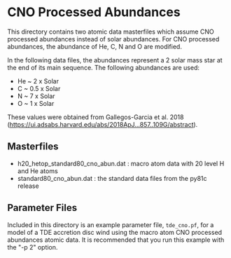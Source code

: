 # CNO Processed Abundances

This directory contains two atomic data masterfiles which assume CNO processed
abundances instead of solar abundances. For CNO processed abundances, the abundance
of He, C, N and O are modified.

In the following data files, the abundances represent a 2 solar mass star at the
end of its main sequence. The following abundances are used:

* He ~ 2 x Solar
* C ~ 0.5 x Solar
* N ~ 7 x Solar
* O ~ 1 x Solar

These values were obtained from Gallegos-Garcia et al. 2018 (https://ui.adsabs.harvard.edu/abs/2018ApJ...857..109G/abstract).

## Masterfiles

* h20_hetop_standard80_cno_abun.dat : macro atom data with 20 level H and He atoms 
* standard80_cno_abun.dat : the standard data files from the py81c release

## Parameter Files

Included in this directory is an example parameter file, `tde_cno.pf`, for a
model of a TDE accretion disc wind using the macro atom CNO processed abundances 
atomic data. It is recommended that you run this example with the "-p 2" option.
